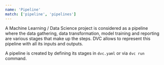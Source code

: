 ```yaml
---
name: 'Pipeline'
match: ['pipeline', 'pipelines']
---
```


A Machine Learning / Data Science project is considered as a pipeline where the
data gathering, data transformation, model training and reporting are various
<abbr>stages</abbr> that make up the steps. DVC allows to represent this
pipeline with all its inputs and outputs. 

A pipeline is created by defining its stages in `dvc.yaml` or via `dvc run`
command. 
